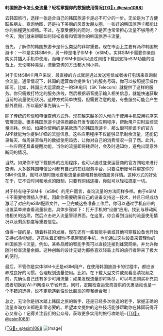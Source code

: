 **韩国旅游卡怎么查流量？轻松掌握你的数据使用情况[[TG💪+ @esim1088](https://t.me/s/esim1088)]**

去韩国旅行，选择一张适合自己的韩国旅游卡是必不可少的一步。无论是为了方便联系朋友、查询地图，还是拍下美丽的风景发朋友圈，一张好的韩国旅游卡都能让你的旅程更加顺畅。不过，在享受便利的同时，你是否也常常担心流量不够用呢？今天，我们就来聊聊如何轻松查看和管理你的韩国旅游卡流量。

首先，了解你的韩国旅游卡是什么类型的非常重要。现在市面上主要有两种韩国旅游卡：一种是实体SIM卡，另一种是电子SIM卡（eSIM）。实体SIM卡需要你亲自购买并插入手机中使用，而电子SIM卡则可以通过网络下载到支持eSIM功能的设备上。无论哪种类型，流量查询的方法都大同小异。

对于实体SIM卡用户来说，最直接的方式就是通过发送短信或者拨打电话来查询剩余流量。通常情况下，韩国的运营商会提供专门的服务号码，你可以按照提示操作即可。比如，韩国三大运营商之一的SK电讯（SK Telecom）就提供了这样的服务。你只需拨打特定的服务热线，然后根据语音提示输入相关信息，就能快速获取当前的流量使用状况。这种方式简单快捷，但需要注意的是，有些服务可能会产生额外费用，所以最好事先确认一下。

除了传统的短信和电话查询方式外，现在越来越多的人倾向于使用手机应用程序来管理流量。很多韩国旅游卡提供商都会开发专属的应用程序，帮助用户实时监控流量消耗。例如，如果你使用的是某款热门的韩国旅游卡，那么很可能该卡的官方APP就能为你提供详细的流量信息。这些应用程序不仅能够显示剩余流量，还能记录每天、每周甚至每月的数据使用趋势，让你对自己的消费情况一目了然。此外，一些应用还具备提醒功能，当你的流量即将耗尽时，会及时通知你，避免出现意外断网的情况。

当然，如果你不想下载额外的应用程序，也可以通过登录运营商的官方网站来进行查询。大多数韩国电信公司都有自己的在线服务平台，只要注册账号并绑定你的SIM卡信息，就可以随时随地查看流量余额和其他增值服务详情。这种方式的好处在于，它不受时间和地点的限制，只要有网络连接，你就可以轻松搞定一切。

对于持有电子SIM卡（eSIM）的用户而言，查询流量的方法同样多样。由于eSIM卡不需要物理插入手机，因此你需要确保自己的设备支持这一技术，并且已经成功激活了对应的eSIM配置文件。一旦完成这些准备工作后，你可以通过手机自带的设置菜单来查看流量状态。具体步骤如下：打开手机的“设置”应用，找到与移动网络相关的选项，然后点击进入流量管理界面。在这里，你会看到当前的流量使用情况以及剩余额度等重要信息。

值得一提的是，随着科技的发展，现在还有一些智能手表或其他可穿戴设备也开始支持eSIM功能。这意味着即使你不携带智能手机，也能通过这些设备来管理你的韩国旅游卡流量。例如，某些品牌的智能手表可以直接连接到蜂窝网络，并允许你随时检查流量余额。这种创新的设计无疑为那些喜欢轻装上阵的旅行者带来了极大的便利。

最后，不管你是实体SIM卡还是eSIM用户，在使用韩国旅游卡的过程中，都应该养成良好的习惯，合理规划流量使用。比如，在下载大型文件或观看高清视频之前，先确认自己还有多少可用流量；如果发现流量即将耗尽，可以考虑购买补充包或者切换到Wi-Fi网络以节省开支。同时，定期检查运营商提供的优惠活动也是一个不错的选择，说不定能遇到性价比超高的套餐组合哦！

总之，无论你是初次踏上韩国之旅的新手，还是已经多次往返的老手，掌握正确的流量查询方法都是非常必要的。希望本文提供的这些技巧能够帮助你在韩国玩得开心又省心！记得关注我们的公众号，获取更多实用的旅行攻略哦~[[TG💪+ @esim1088](https://t.me/s/esim1088)]

[[TG💪+ @esim1088](https://t.me/s/esim1088) ![Image](https://i.postimg.cc/4NQfJmqS/Snipaste-2025-05-13-00-14-12.png)]
